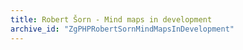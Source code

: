 ```yaml
---
title: Robert Šorn - Mind maps in development
archive_id: "ZgPHPRobertSornMindMapsInDevelopment"
---
```



